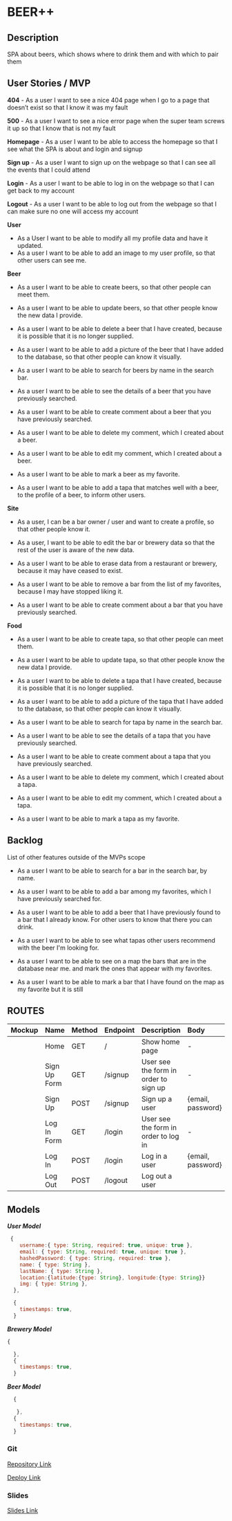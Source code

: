 # BEER++

## Description

SPA about beers, which shows where to drink them and with which to pair them

## User Stories / MVP

**404** - As a user I want to see a nice 404 page when I go to a page that doesn’t exist so that I know it was my fault

**500** - As a user I want to see a nice error page when the super team screws it up so that I know that is not my fault

**Homepage** - As a user I want to be able to access the homepage so that I see what the SPA is about and login and signup

**Sign up** - As a user I want to sign up on the webpage so that I can see all the events that I could attend

**Login** - As a user I want to be able to log in on the webpage so that I can get back to my account

**Logout** - As a user I want to be able to log out from the webpage so that I can make sure no one will access my account

**User**

- As a User I want to be able to modify all my profile data and have it updated.
- As a user I want to be able to add an image to my user profile, so that other users can see me.


**Beer**

- As a user I want to be able to create beers, so that other people can meet them.

- As a user I want to be able to update beers, so that other people know the new data I provide.

- As a user I want to be able to delete a beer that I have created, because it is possible that it is no longer supplied.

- As a user I want to be able to add a picture of the beer that I have added to the database, so that other people can know it visually.

- As a user I want to be able to search for beers by name in the search bar.

- As a user I want to be able to see the details of a beer that you have previously searched.

- As a user I want to be able to create comment about a beer that you have previously searched.

- As a user I want to be able to delete my comment, which I created about a beer.

- As a user I want to be able to edit my comment, which I created about a beer.

- As a user I want to be able to mark a beer as my favorite.

- As a user I want to be able to add a tapa that matches well with a beer, to the profile of a beer, to inform other users.

**Site**

- As a user, I can be a bar owner / user and want to create a profile, so that other people know it.

- As a user, I want to be able to edit the bar or brewery data so that the rest of the user is aware of the new data.

- As a user I want to be able to erase data from a restaurant or brewery, because it may have ceased to exist.

- As a user I want to be able to remove a bar from the list of my favorites, because I may have stopped liking it.

- As a user I want to be able to create comment about a bar that you have previously searched.



**Food**

- As a user I want to be able to create tapa, so that other people can meet them.

- As a user I want to be able to update tapa, so that other people know the new data I provide.

- As a user I want to be able to delete a tapa that I have created, because it is possible that it is no longer supplied.

- As a user I want to be able to add a picture of the tapa that I have added to the database, so that other people can know it visually.

- As a user I want to be able to search for tapa by name in the search bar.

- As a user I want to be able to see the details of a tapa that you have previously searched.

- As a user I want to be able to create comment about a tapa that you have previously searched.

- As a user I want to be able to delete my comment, which I created about a tapa.

- As a user I want to be able to edit my comment, which I created about a tapa.

- As a user I want to be able to mark a tapa as my favorite.



## Backlog

List of other features outside of the MVPs scope

- As a user I want to be able to search for a bar in the search bar, by name.

- As a user I want to be able to add a bar among my favorites, which I have previously searched for.

- As a user I want to be able to add a beer that I have previously found to a bar that I already know. For other users to know that there you can drink.

- As a user I want to be able to see what tapas other users recommend with the beer I'm looking for.

- As a user I want to be able to see on a map the bars that are in the database near me. and mark the ones that appear with my favorites.

- As a user I want to be able to mark a bar that I have found on the map as my favorite but it is still

## ROUTES

| Mockup | Name            | Method | Endpoint         | Description                                | Body                                                           | Redirects |
| :----: | :-------------- | :----- | :--------------- | :----------------------------------------- | :------------------------------------------------------------- | :-------- |
|       | Home            | GET    | /                | Show home page                             | -                                                              |           |
|       | Sign Up Form    | GET    | /signup          | User see the form in order to sign up      | -                                                              |           |
|       | Sign Up         | POST   | /signup          | Sign up a user                             | {email, password}                                              | /profile  |
|       | Log In Form     | GET    | /login           | User see the form in order to log in       | -                                                              |           |
|       | Log In          | POST   | /login           | Log in a user                              | {email, password}                                              | /profile  |
|        | Log Out         | POST   | /logout          | Log out a user 



## Models

**_User Model_**

```javascript
 {
    username:{ type: String, required: true, unique: true },
    email: { type: String, required: true, unique: true },
    hashedPassword: { type: String, required: true },
    name: { type: String },
    lastName: { type: String },
    location:{latitude:{type: String}, longitude:{type: String}}
    img: { type: String },
  },

  {
    timestamps: true,
  }

```

**_Brewery Model_**

```javascript
{

  },
  {
    timestamps: true,
  }
```

**_Beer Model_**

```javascript
  {

   },
  {
    timestamps: true,
  }
```

### Git

[Repository Link](https://github.com/Beer-plus-plus/Beer-plus-plus-Client)

[Deploy Link](deploy)

### Slides

[Slides Link](slides)

